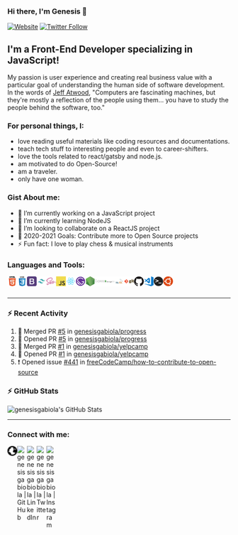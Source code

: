 ### Hi there, I'm Genesis 👋

[![Website](https://img.shields.io/website?label=genesisgabiola.now.sh&style=for-the-badge&url=https%3A%2F%2Fgenesisgabiola.now.sh)](https://genesisgabiola.now.sh/)
[![Twitter Follow](https://img.shields.io/twitter/follow/genesisgabiola?color=1DA1F2&logo=twitter&style=for-the-badge "Follow me on twitter")](https://twitter.com/intent/follow?screen_name=genesisgabiola)


## I'm a Front-End Developer specializing in JavaScript!

My passion is user experience and creating real business value with a particular goal of understanding the human side of software development. In the words of [Jeff Atwood](https://blog.codinghorror.com/about-me), "Computers are fascinating machines, but they're mostly a reflection of the people using them... you have to study the people behind the software, too."

### For personal things, I:

- love reading useful materials like coding resources and documentations.
- teach tech stuff to interesting people and even to career-shifters.
- love the tools related to react/gatsby and node.js.
- am motivated to do Open-Source!
- am a traveler.
- only have one woman.

### Gist About me:

- 🔭 I’m currently working on a JavaScript project
- 🌱 I’m currently learning NodeJS
- 👯 I’m looking to collaborate on a ReactJS project
- 🥅 2020-2021 Goals: Contribute more to Open Source projects
- ⚡ Fun fact: I love to play chess & musical instruments

### Languages and Tools:

<img align="left" alt="HTML5" width="22px" src="https://raw.githubusercontent.com/github/explore/80688e429a7d4ef2fca1e82350fe8e3517d3494d/topics/html/html.png">
<img align="left" alt="CSS3" width="22px" src="https://raw.githubusercontent.com/github/explore/80688e429a7d4ef2fca1e82350fe8e3517d3494d/topics/css/css.png">
<img align="left" alt="Bootstrap" width="22px" src="https://raw.githubusercontent.com/github/explore/80688e429a7d4ef2fca1e82350fe8e3517d3494d/topics/bootstrap/bootstrap.png">
<img align="left" alt="Tailwind CSS" width="22px" src="https://raw.githubusercontent.com/github/explore/882462b8ecc337fd9c9b2572bc463a1cbc88fb6a/topics/tailwind/tailwind.png">
<img align="left" alt="Sass" width="22px" src="https://raw.githubusercontent.com/github/explore/80688e429a7d4ef2fca1e82350fe8e3517d3494d/topics/sass/sass.png">
<img align="left" alt="JavaScript" width="22px" src="https://raw.githubusercontent.com/github/explore/80688e429a7d4ef2fca1e82350fe8e3517d3494d/topics/javascript/javascript.png">
<img align="left" alt="React" width="22px" src="https://raw.githubusercontent.com/github/explore/80688e429a7d4ef2fca1e82350fe8e3517d3494d/topics/react/react.png">
<img align="left" alt="Gatsby" width="22px" src="https://raw.githubusercontent.com/github/explore/e94815998e4e0713912fed477a1f346ec04c3da2/topics/gatsby/gatsby.png">
<img align="left" alt="Node.js" width="22px" src="https://raw.githubusercontent.com/github/explore/80688e429a7d4ef2fca1e82350fe8e3517d3494d/topics/nodejs/nodejs.png">
<img align="left" alt="Express" width="22px" src="https://raw.githubusercontent.com/github/explore/80688e429a7d4ef2fca1e82350fe8e3517d3494d/topics/express/express.png">
<img align="left" alt="MongoDB" width="22px" src="https://raw.githubusercontent.com/github/explore/80688e429a7d4ef2fca1e82350fe8e3517d3494d/topics/mongodb/mongodb.png">
<img align="left" alt="MySQL" width="22px" src="https://raw.githubusercontent.com/github/explore/80688e429a7d4ef2fca1e82350fe8e3517d3494d/topics/mysql/mysql.png">
<img align="left" alt="Git" width="22px" src="https://raw.githubusercontent.com/github/explore/80688e429a7d4ef2fca1e82350fe8e3517d3494d/topics/git/git.png">
<img align="left" alt="GitHub" width="22px" src="https://raw.githubusercontent.com/github/explore/e94815998e4e0713912fed477a1f346ec04c3da2/topics/github/github.png">
<img align="left" alt="Visual Studio Code" width="22px" src="https://raw.githubusercontent.com/github/explore/80688e429a7d4ef2fca1e82350fe8e3517d3494d/topics/visual-studio-code/visual-studio-code.png">
<img align="left" alt="Terminal" width="22px" src="https://raw.githubusercontent.com/github/explore/e94815998e4e0713912fed477a1f346ec04c3da2/topics/terminal/terminal.png">
<img align="left" alt="Ubuntu" width="22px" src="https://raw.githubusercontent.com/github/explore/e94815998e4e0713912fed477a1f346ec04c3da2/topics/ubuntu/ubuntu.png">

<br />
<br />

---

### ⚡ Recent Activity

<!--START_SECTION:activity-->
1. 🎉 Merged PR [#5](https://github.com/genesisgabiola/progress/pull/5) in [genesisgabiola/progress](https://github.com/genesisgabiola/progress)
2. 💪 Opened PR [#5](https://github.com/genesisgabiola/progress/pull/5) in [genesisgabiola/progress](https://github.com/genesisgabiola/progress)
3. 🎉 Merged PR [#1](https://github.com/genesisgabiola/yelpcamp/pull/1) in [genesisgabiola/yelpcamp](https://github.com/genesisgabiola/yelpcamp)
4. 💪 Opened PR [#1](https://github.com/genesisgabiola/yelpcamp/pull/1) in [genesisgabiola/yelpcamp](https://github.com/genesisgabiola/yelpcamp)
5. ❗️ Opened issue [#441](https://github.com/freeCodeCamp/how-to-contribute-to-open-source/issues/441) in [freeCodeCamp/how-to-contribute-to-open-source](https://github.com/freeCodeCamp/how-to-contribute-to-open-source)
<!--END_SECTION:activity-->

### ⚡ GitHub Stats

<img align="lef" alt="genesisgabiola's GitHub Stats" src="https://github-readme-stats-genesisgabiola.vercel.app/api?username=genesisgabiola&show_icons=true&theme=buefy">

---

### Connect with me:

[<img align="left" alt="genesisgabiola.now.sh | Website" width="22px" src="https://raw.githubusercontent.com/iconic/open-iconic/master/svg/globe.svg" />][website]
[<img align="left" alt="genesisgabiola | GitHub" width="22px" src="https://cdn.jsdelivr.net/npm/simple-icons@v3/icons/github.svg" />][github]
[<img align="left" alt="genesisgabiola | LinkedIn" width="22px" src="https://cdn.jsdelivr.net/npm/simple-icons@v3/icons/linkedin.svg" />][linkedin]
[<img align="left" alt="genesisgabiola | Twitter" width="22px" src="https://cdn.jsdelivr.net/npm/simple-icons@v3/icons/twitter.svg" />][twitter]
[<img align="left" alt="genesisgabiola | Instagram" width="22px" src="https://cdn.jsdelivr.net/npm/simple-icons@v3/icons/instagram.svg" />][instagram]
<!-- [<img align="left" alt="Genesis Gabiola | YouTube" width="22px" src="https://cdn.jsdelivr.net/npm/simple-icons@v3/icons/youtube.svg" />][youtube] -->


[website]: https://genesisgabiola.netlify.app
[twitter]: https://twitter.com/genesisgabiola
[github]: https://github.com/genesisgabiola
[linkedin]: https://linkedin.com/in/genesisgabiola
[instagram]: https://instagram.com/genesisgabiola
